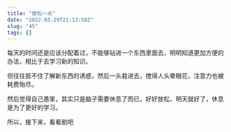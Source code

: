 ```yaml
---
title: "放松一点"
date: "2022-03-29T21:13:58Z"
slug: "45"
tags: []
---
```

每天的时间还是应该分配着过，不能够钻进一个东西里面去，明明知道更加方便的办法，相比于去学习新的知识。

但往往抵不住了解新东西的诱惑，然后一头栽进去，搅得人头晕眼花，注意力也被耗费殆尽。

然后觉得自己愚笨，其实只是脑子需要休息了而已，好好放松，明天就好了，休息是为了更好的学习。

所以，接下来，看看剧吧
